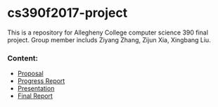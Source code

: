 # cs390f2017-project
This is a repository for Allegheny College computer science 390 final project. Group member includs Ziyang Zhang, Zijun Xia, Xingbang Liu.

### Content:

- [Proposal](Proposal.md)
- [Progress Report](ProgressReport.md)
- [Presentation]()
- [Final Report]()
